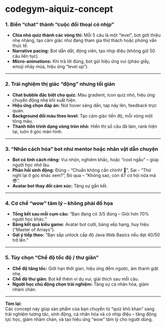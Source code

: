 # codegym-aiquiz-concept

### 1. Biến “chat” thành “cuộc đối thoại có nhịp”

- **Chia nhỏ quiz thành các vòng thi:** Mỗi 5 câu là một “level”, bot giới thiệu nhẹ nhàng, tạo cảm giác như đang tham gia thử thách hoặc phỏng vấn thực tế.
- **Narrative pacing:** Bot dẫn dắt, động viên, tạo nhịp điệu (không gửi 50 câu liên tục).
- **Micro-animations:** Khi trả lời đúng, bot gửi hiệu ứng vui (pháo giấy, emoji nhảy múa, hiệu ứng “level up”).

---

### 2. Trải nghiệm thị giác “động” nhưng tối giản

- **Chat bubble đặc biệt cho quiz:** Màu gradient, icon quiz nhỏ, hiệu ứng chuyển động nhẹ khi xuất hiện.
- **Hiệu ứng chọn đáp án:** Nút hover sáng dần, tap nảy lên, feedback trực quan.
- **Background đổi màu theo level:** Tạo cảm giác tiến độ, mỗi vòng một tông màu.
- **Thanh tiến trình dạng vòng tròn nhỏ:** Hiển thị số câu đã làm, rank hiện tại, luôn ở góc màn hình.

---

### 3. “Nhân cách hóa” bot như mentor hoặc nhân vật dẫn chuyện

- **Bot có tính cách riêng:** Vui nhộn, nghiêm khắc, hoặc “cool ngầu” – giúp người học nhớ lâu.
- **Phản hồi sinh động:** Đúng – “Chuẩn không cần chỉnh! 💪”, Sai – “Thử nghĩ lại ở góc khác xem?”, Bỏ qua – “Không sao, còn 47 cơ hội nữa mà 😎”.
- **Avatar bot thay đổi cảm xúc:** Tăng sự gắn kết.

---

### 4. Cơ chế “wow” tâm lý – không phải đồ họa

- **Tổng kết sau mỗi cụm câu:** “Bạn đang có 3/5 đúng – Giỏi hơn 70% người học khác.”
- **Bảng kết quả kiểu game:** Avatar bot cười, bảng xếp hạng, huy hiệu (“Master of Arrays”).
- **Gợi ý tiếp theo:** “Bạn sắp unlock cấp độ Java Web Basics nếu đạt 40/50 trở lên.”

---

### 5. Tùy chọn “Chế độ tốc độ / thư giãn”

- **Chế độ tăng tốc:** Giới hạn thời gian, hiệu ứng đếm ngược, âm thanh giật nhẹ.
- **Chế độ thư giãn:** Bot kể thêm ví dụ vui, giải thích sau mỗi câu.
- **Người học chủ động chọn trải nghiệm:** Tăng sự cá nhân hóa, giảm nhàm chán.

---

**Tóm lại:**  
Các concept này giúp sản phẩm của bạn chuyển từ “quiz khô khan” sang trải nghiệm tương tác, sinh động, cá nhân hóa và có nhịp điệu – tăng động lực học, giảm nhàm chán, và tạo hiệu ứng “wow” tâm lý cho người dùng.
